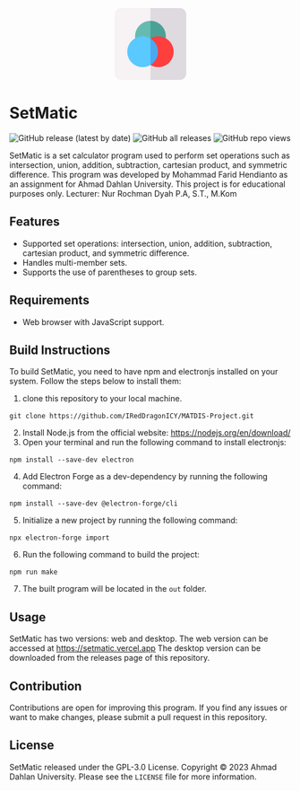 <p align="center">
  <img src="./lib/imgs/icon/icon.png" width="128" height="128" alt="SetMatic">
</p>

# SetMatic
![GitHub release (latest by date)](https://img.shields.io/github/v/release/IRedDragonICY/MATDIS-Project?style=flat-square)
![GitHub all releases](https://img.shields.io/github/downloads/IRedDragonICY/MATDIS-Project/total?style=flat-square)
![GitHub repo views](https://img.shields.io/github/views/IRedDragonICY/MATDIS-Project?style=flat-square)

SetMatic is a set calculator program used to perform set operations such as intersection, union, addition, subtraction, cartesian product, and symmetric difference. This program was developed by Mohammad Farid Hendianto as an assignment for Ahmad Dahlan University. This project is for educational purposes only.
Lecturer: Nur Rochman Dyah P.A, S.T., M.Kom
## Features

- Supported set operations: intersection, union, addition, subtraction, cartesian product, and symmetric difference.
- Handles multi-member sets.
- Supports the use of parentheses to group sets.

## Requirements

- Web browser with JavaScript support.

## Build Instructions

To build SetMatic, you need to have npm and electronjs installed on your system. Follow the steps below to install them:
1. clone this repository to your local machine.  

  ```
  git clone https://github.com/IRedDragonICY/MATDIS-Project.git
  ```

2. Install Node.js from the official website: https://nodejs.org/en/download/
3. Open your terminal and run the following command to install electronjs:

  ```
  npm install --save-dev electron
  ```
4. Add Electron Forge as a dev-dependency by running the following command:

  ```
  npm install --save-dev @electron-forge/cli 
  ```
5. Initialize a new project by running the following command:

  ```
  npx electron-forge import
  ```
6. Run the following command to build the project:

  ```
  npm run make
  ```
7. The built program will be located in the `out` folder.

## Usage
<!-- Jelaskan bahwa ada dua aplikasi yaitu aplikasi web dan aplikasi -->
SetMatic has two versions: web and desktop. The web version can be accessed at https://setmatic.vercel.app The desktop version can be downloaded from the releases page of this repository.

## Contribution

Contributions are open for improving this program. If you find any issues or want to make changes, please submit a pull request in this repository.

## License

SetMatic released under the GPL-3.0 License. Copyright © 2023 Ahmad Dahlan University. Please see the `LICENSE` file for more information.